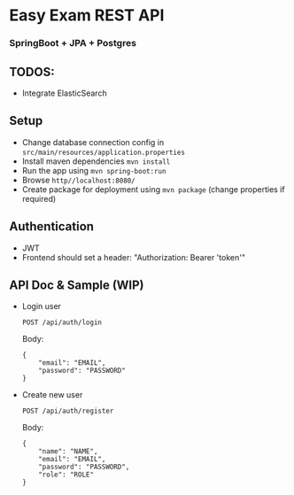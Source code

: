 # Easy Exam REST API
### SpringBoot + JPA + Postgres

TODOS:
-----
- Integrate ElasticSearch

Setup
-----
- Change database connection config in `src/main/resources/application.properties`
- Install maven dependencies ``mvn install``
- Run the app using ``mvn spring-boot:run``
- Browse ``http//localhost:8080/``
- Create package for deployment using ``mvn package`` (change properties if required)

Authentication
----------------
- JWT
- Frontend should set a header: "Authorization: Bearer 'token'"

API Doc & Sample (WIP)
----------------
- Login user
    ```
    POST /api/auth/login
    ```
    Body:
    ```
    {
        "email": "EMAIL",
		"password": "PASSWORD"
    }
    ```

- Create new user 
    ```
    POST /api/auth/register
    ```

    Body:
    ```
    {
        "name": "NAME",
        "email": "EMAIL",
		"password": "PASSWORD",
		"role": "ROLE"
    }
    ```
